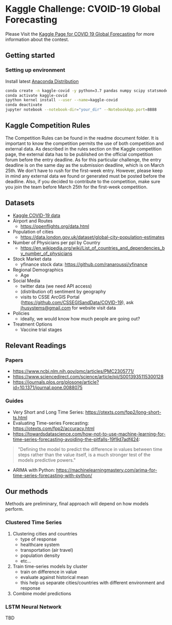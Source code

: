 #  Kaggle Challenge: CVOID-19 Global Forecasting

Please Visit the [Kaggle Page for COVID 19 Global Forecasting](https://www.kaggle.com/c/covid19-global-forecasting-week-1/overview) for more information about the contest.


## Getting started

### Setting up environment

Install latest [Anaconda Distribution](https://www.anaconda.com/distribution/#download-section)

```bash
conda create -n kaggle-covid -y python=3.7 pandas numpy scipy statsmodels scikit-learn matplotlib seaborn ipykernel
conda activate kaggle-covid
ipython kernel install --user --name=kaggle-covid
conda deactivate
jupyter notebook --notebook-dir="your_dir" --NotebookApp.port=8888
```

## Kaggle Competition Rules
The Competition Rules can be found in the readme document folder. It is important to know the competition permits the use of both competition and external data. As described in the rules section on the Kaggle competition page, the external data has to be published on the official competition forum before the entry deadline. As for this particular challenge, the entry deadline is on the same day as the submission deadline, which is on March 25th. We don’t have to rush for the first-week entry. However, please keep in mind any external data we found or generated must be posted before the deadline.
Also, if you decided to contribute to the competition, make sure you join the team before March 25th for the first-week competition. 


## Datasets

* [Kaggle COVID-19 data](https://www.kaggle.com/c/covid19-global-forecasting-week-1/data)
* Airport and Routes
    * https://openflights.org/data.html
* Population of cities
    * https://data.london.gov.uk/dataset/global-city-population-estimates
* Number of Physicians per ppl by Country
    * https://en.wikipedia.org/wiki/List_of_countries_and_dependencies_by_number_of_physicians
* Stock Market data
    * yfinance stock data: https://github.com/ranaroussi/yfinance
* Regional Demographics
    * Age
* Social Media
    * twitter data (we need API access)
    * (distribution of) sentiment by geography
    * visits to CSSE ArcGIS Portal (https://github.com/CSSEGISandData/COVID-19), ask jhusystems@gmail.com for website visit data
* Policies
    * ideally, we would know how much people are going out?
* Treatment Options
    * Vaccine trial stages


## Relevant Readings

### Papers

* https://www.ncbi.nlm.nih.gov/pmc/articles/PMC2305771/
* https://www.sciencedirect.com/science/article/pii/S0013935115300128
* https://journals.plos.org/plosone/article?id=10.1371/journal.pone.0088075

### Guides

* Very Short and Long Time Series: https://otexts.com/fpp2/long-short-ts.html
* Evaluating Time-series Forecasting: https://otexts.com/fpp2/accuracy.html
* https://towardsdatascience.com/how-not-to-use-machine-learning-for-time-series-forecasting-avoiding-the-pitfalls-19f9d7adf424: 
> "Defining the model to predict the difference in values between time steps rather than the value itself, is a much stronger test of the models predictive powers."
* ARIMA with Python: https://machinelearningmastery.com/arima-for-time-series-forecasting-with-python/


## Our methods

Methods are preliminary, final approach will depend on how models perform.

### Clustered Time Series

1. Clustering cities and countries
    * type of response
    * healthcare system
    * transportation (air travel)
    * population density 
    * etc...
2. Train time-series models by cluster
    * train on difference in value
    * evaluate against historical mean
    * this help us separate cities/countries with different environment and response
3. Combine model predictions

### LSTM Neural Network

TBD

